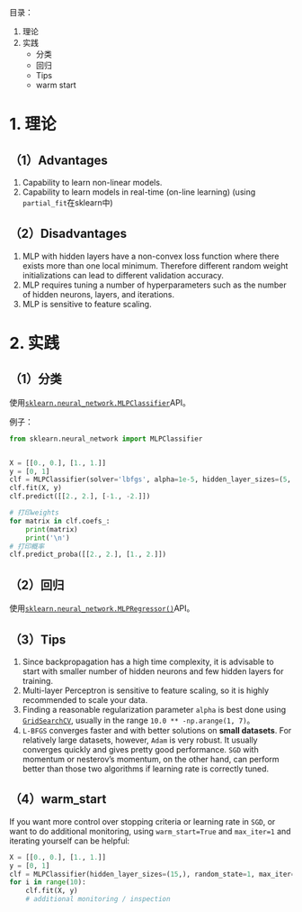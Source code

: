 目录：

1. 理论
2. 实践
    - 分类
    - 回归
    - Tips
    - warm start

# 1. 理论
## （1）Advantages 
1. Capability to learn non-linear models.
2. Capability to learn models in real-time (on-line learning) (using `partial_fit`在sklearn中)
## （2）Disadvantages
1. MLP with hidden layers have a non-convex loss function where there exists more than one local minimum. Therefore different random weight initializations can lead to different validation accuracy.
2. MLP requires tuning a number of hyperparameters such as the number of hidden neurons, layers, and iterations.
3. MLP is sensitive to feature scaling.
# 2. 实践
## （1）分类
使用[`sklearn.neural_network.MLPClassifier`](http://scikit-learn.org/stable/modules/generated/sklearn.neural_network.MLPClassifier.html#sklearn.neural_network.MLPClassifier)API。

例子：
```python
from sklearn.neural_network import MLPClassifier


X = [[0., 0.], [1., 1.]]
y = [0, 1]
clf = MLPClassifier(solver='lbfgs', alpha=1e-5, hidden_layer_sizes=(5, 2), random_state=1)
clf.fit(X, y)
clf.predict([[2., 2.], [-1., -2.]])

# 打印weights
for matrix in clf.coefs_:
    print(matrix)
    print('\n')
# 打印概率
clf.predict_proba([[2., 2.], [1., 2.]])
```
## （2）回归
使用[`sklearn.neural_network.MLPRegressor()`](http://scikit-learn.org/stable/modules/generated/sklearn.neural_network.MLPRegressor.html#sklearn.neural_network.MLPRegressor)API。

## （3）Tips
1. Since backpropagation has a high time complexity, it is advisable to start with smaller number of hidden neurons and few hidden layers for training.
2. Multi-layer Perceptron is sensitive to feature scaling, so it is highly recommended to scale your data.
3. Finding a reasonable regularization parameter `alpha` is best done using [`GridSearchCV`](http://scikit-learn.org/stable/modules/generated/sklearn.model_selection.GridSearchCV.html), usually in the range `10.0 ** -np.arange(1, 7)`。
4.  `L-BFGS` converges faster and with better solutions on **small datasets**. For relatively large datasets, however, `Adam` is very robust. It usually converges quickly and gives pretty good performance. `SGD` with momentum or nesterov’s momentum, on the other hand, can perform better than those two algorithms if learning rate is correctly tuned.

## （4）warm_start
If you want more control over stopping criteria or learning rate in `SGD`, or want to do additional monitoring, using `warm_start=True` and `max_iter=1` and iterating yourself can be helpful:
```python
X = [[0., 0.], [1., 1.]]
y = [0, 1]
clf = MLPClassifier(hidden_layer_sizes=(15,), random_state=1, max_iter=1, warm_start=True)
for i in range(10):
    clf.fit(X, y)
    # additional monitoring / inspection 
```